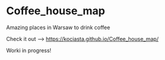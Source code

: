 # Coffee_house_map
Amazing places in Warsaw to drink coffee

Check it out --> https://kociasta.github.io/Coffee_house_map/ 

Worki in progress! 
